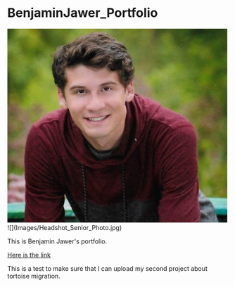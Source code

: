 # BenjaminJawer_Portfolio

<img src="Images/Headshot_Senior_Photo.jpg" width="500">
![](Images/Headshot_Senior_Photo.jpg)

This is Benjamin Jawer's portfolio.

[Here is the link](https://BenjaminJawer.github.io/BenjaminJawer_Portfolio/Project_2.html)

This is a test to make sure that I can upload my second project about tortoise migration.
